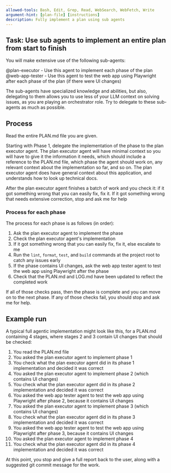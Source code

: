 ```yaml
---
allowed-tools: Bash, Edit, Grep, Read, WebSearch, WebFetch, Write
argument-hint: [plan-file] [instructions]
description: Fully implement a plan using sub agents
---
```


## Task: Use sub agents to implement an entire plan from start to finish

You will make extensive use of the following sub-agents:

@plan-executor - Use this agent to implement each phase of the plan
@web-app-tester - Use this agent to test the web app using Playwright after each phase of the plan (if there were UI changes)

The sub-agents have specialized knowledge and abilities, but also, delegating to them allows you to use less of your LLM context on solving issues, as you are playing an orchestrator role. Try to delegate to these sub-agents as much as possible.

## Process

Read the entire PLAN.md file you are given.

Starting with Phase 1, delegate the implementation of the phase to the plan executor agent. The plan executor agent will have minimal context so you will have to give it the information it needs, which should include a reference to the PLAN.md file, which phase the agent should work on, any relevant context about the implementation so far, and so on. The plan executor agent does have general context about this application, and understands how to look up technical docs.

After the plan executor agent finishes a batch of work and you check it: if it got something wrong that you can easily fix, fix it. If it got something wrong that needs extensive correction, stop and ask me for help

### Process for each phase

The process for each phase is as follows (in order):

1. Ask the plan executor agent to implement the phase
2. Check the plan executor agent's implementation
3. If it got something wrong that you can easily fix, fix it, else escalate to me
4. Run the `lint`, `format`, `test`, and `build` commands at the project root to catch any issues early
5. If the phase contains UI changes, ask the web app tester agent to test the web app using Playwright after the phase
6. Check that the PLAN.md and LOG.md have been updated to reflect the completed work

If all of those checks pass, then the phase is complete and you can move on to the next phase. If any of those checks fail, you should stop and ask me for help.

## Example run

A typical full agentic implementation might look like this, for a PLAN.md containing 4 stages, where stages 2 and 3 contain UI changes that should be checked:

1. You read the PLAN.md file
2. You asked the plan executor agent to implement phase 1
3. You check what the plan executor agent did in its phase 1 implementation and decided it was correct
4. You asked the plan executor agent to implement phase 2 (which contains UI changes)
5. You check what the plan executor agent did in its phase 2 implementation and decided it was correct
6. You asked the web app tester agent to test the web app using Playwright after phase 2, because it contains UI changes
7. You asked the plan executor agent to implement phase 3 (which contains UI changes)
8. You check what the plan executor agent did in its phase 3 implementation and decided it was correct
9. You asked the web app tester agent to test the web app using Playwright after phase 3, because it contains UI changes
10. You asked the plan executor agent to implement phase 4
11. You check what the plan executor agent did in its phase 4 implementation and decided it was correct

At this point, you stop and give a full report back to the user, along with a suggested git commit message for the work.
